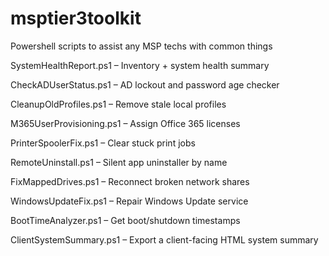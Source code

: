 # msptier3toolkit
Powershell scripts to assist any MSP techs with common things

SystemHealthReport.ps1 – Inventory + system health summary

CheckADUserStatus.ps1 – AD lockout and password age checker

CleanupOldProfiles.ps1 – Remove stale local profiles

M365UserProvisioning.ps1 – Assign Office 365 licenses

PrinterSpoolerFix.ps1 – Clear stuck print jobs

RemoteUninstall.ps1 – Silent app uninstaller by name

FixMappedDrives.ps1 – Reconnect broken network shares

WindowsUpdateFix.ps1 – Repair Windows Update service

BootTimeAnalyzer.ps1 – Get boot/shutdown timestamps

ClientSystemSummary.ps1 – Export a client-facing HTML system summary
